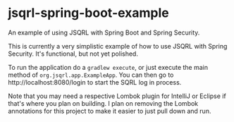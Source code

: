 # jsqrl-spring-boot-example
An example of using JSQRL with Spring Boot and Spring Security.

This is currently a very simplistic example of how to use JSQRL with Spring Security. It's functional, but not yet polished.

To run the application do a `gradlew execute`, or just execute the main method of `org.jsqrl.app.ExampleApp`. You can then go to http://localhost:8080/login to start the SQRL log in process.

Note that you may need a respective Lombok plugin for IntelliJ or Eclipse if that's where you plan on building. I plan on removing the Lombok annotations for this project to make it easier to just pull down and run.
